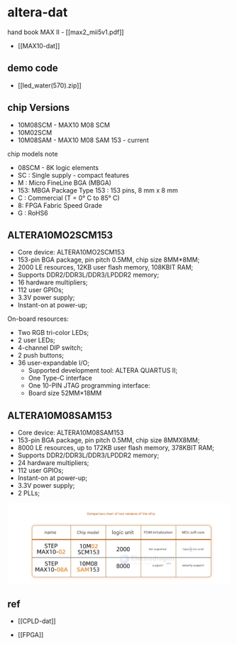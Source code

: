 
# altera-dat

hand book MAX II - [[max2_mii5v1.pdf]]

- [[MAX10-dat]]

## demo code 

- [[led_water(570).zip]]


## chip Versions

- 10M08SCM - MAX10 M08 SCM
- 10M02SCM
- 10M08SAM - MAX10 M08 SAM 153 - current

chip models note 
- 08SCM - 8K logic elements
- SC : Single supply - compact features
- M : Micro FineLine BGA (MBGA)
- 153: MBGA Package Type 153 : 153 pins, 8 mm x 8 mm
- C : Commercial (T = 0° C to 85° C)
- 8: FPGA Fabric Speed Grade
- G : RoHS6

## ALTERA10MO2SCM153


- Core device: ALTERA10MO2SCM153
- 153-pin BGA package, pin pitch 0.5MM, chip size 8MM*8MM;
- 2000 LE resources, 12KB user flash memory, 108KBIT RAM;
- Supports DDR2/DDR3L/DDR3/LPDDR2 memory;
- 16 hardware multipliers;
- 112 user GPIOs;
- 3.3V power supply;
- Instant-on at power-up;

On-board resources:

- Two RGB tri-color LEDs;
- 2 user LEDs;
- 4-channel DIP switch;
- 2 push buttons;
- 36 user-expandable I/O;
  - Supported development tool: ALTERA QUARTUS II;
  - One Type-C interface
  - One 10-PIN JTAG programming interface:
  - Board size 52MM×18MM

## ALTERA10M08SAM153

- Core device: ALTERA10M08SAM153
- 153-pin BGA package, pin pitch 0.5MM, chip size 8MMX8MM;
- 8000 LE resources, up to 172KB user flash memory, 378KBIT RAM;
- Supports DDR2/DDR3L/DDR3/LPDDR2 memory;
- 24 hardware multipliers;
- 112 user GPIOs;
- Instant-on at power-up;
- 3.3V power supply;
- 2 PLLs;

![](2025-05-28-17-59-34.png)




## ref 

- [[CPLD-dat]]

- [[FPGA]]
